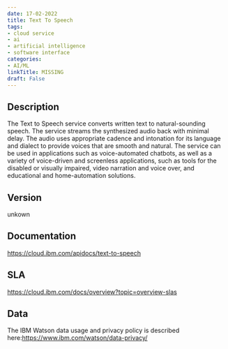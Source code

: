 ```yaml
---
date: 17-02-2022
title: Text To Speech
tags: 
- cloud service
- ai
- artificial intelligence
- software interface
categories: 
- AI/ML
linkTitle: MISSING
draft: False
---
```


## Description

The Text to Speech service converts written text to natural-sounding
speech. The service streams the synthesized audio back with minimal
delay. The audio uses appropriate cadence and intonation for its
language and dialect to provide voices that are smooth and
natural. The service can be used in applications such as
voice-automated chatbots, as well as a variety of voice-driven and
screenless applications, such as tools for the disabled or visually
impaired, video narration and voice over, and educational and
home-automation solutions.


## Version

unkown

## Documentation

https://cloud.ibm.com/apidocs/text-to-speech

## SLA

https://cloud.ibm.com/docs/overview?topic=overview-slas

## Data

The IBM Watson data usage and privacy policy is described here:https://www.ibm.com/watson/data-privacy/
